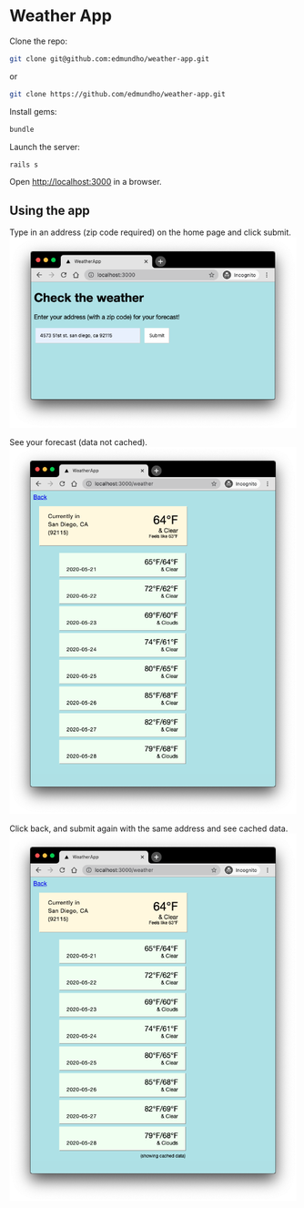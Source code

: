 # Weather App

Clone the repo:

```bash
git clone git@github.com:edmundho/weather-app.git
```
or
```bash
git clone https://github.com/edmundho/weather-app.git
```

Install gems:

```bash
bundle
```

Launch the server:

```bash
rails s
```

Open <http://localhost:3000> in a browser.

## Using the app

Type in an address (zip code required) on the home page and click submit.
![](public/screenshots/home-page.png)

See your forecast (data not cached).
![](public/screenshots/forecast-no-cache.png)

Click back, and submit again with the same address and see cached data.
![](public/screenshots/forecast-cached.png)
